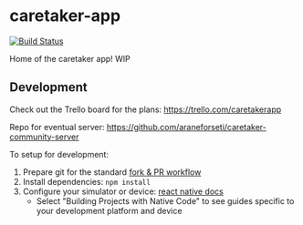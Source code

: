 # caretaker-app
[![Build Status](https://travis-ci.org/araneforseti/caretaker-app.svg?branch=master)](https://travis-ci.org/araneforseti/caretaker-app)

Home of the caretaker app! WIP

## Development

Check out the Trello board for the plans: https://trello.com/caretakerapp

Repo for eventual server: https://github.com/araneforseti/caretaker-community-server

To setup for development:
1) Prepare git for the standard [fork & PR workflow](https://gist.github.com/Chaser324/ce0505fbed06b947d962)
2) Install dependencies: `npm install`
3) Configure your simulator or device: [react native docs](https://facebook.github.io/react-native/docs/getting-started.html)
    - Select "Building Projects with Native Code" to see guides specific to your development platform and device
